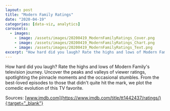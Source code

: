 ```yaml
---
layout: post
title: "Modern Family Ratings"
date: "2020-04-19"
categories: [data-viz, analytics]
carousels:
  - images: 
    - image: /assets/images/20200419_ModernFamilyRatings_Cover.png
    - image: /assets/images/20200419_ModernFamilyRatings_Chart.png
    - image: /assets/images/20200419_ModernFamilyRatings_Text.png
excerpt: "How hard did you laugh? Rate the highs and lows of Modern Family's television journey. Uncover the peaks and valleys of viewer ratings, spotlighting the pinnacle moments and the occasional stumbles. From the best-loved episodes to those that didn't quite hit the mark, we plot the comedic evolution of this TV favorite."
---
```


How hard did you laugh? Rate the highs and lows of Modern Family's television journey. Uncover the peaks and valleys of viewer ratings, spotlighting the pinnacle moments and the occasional stumbles. From the best-loved episodes to those that didn't quite hit the mark, we plot the comedic evolution of this TV favorite.

Sources:
[www.imdb.com](https://www.imdb.com/title/tt1442437/ratings/){:target="_blank"}